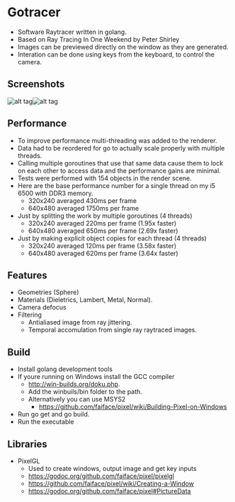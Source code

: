 # Gotracer
 - Software Raytracer written in golang.
 - Based on Ray Tracing In One Weekend by Peter Shirley
 - Images can be previewed directly on the window as they are generated.
 - Interation can be done using keys from the keyboard, to control the camera.
 
## Screenshots
![alt tag](https://raw.githubusercontent.com/tentone/gotracer/master/a.png)![alt tag](https://raw.githubusercontent.com/tentone/gotracer/master/b.png)

## Performance
 - To improve performance multi-threading was added to the renderer.
 - Data had to be reordered for go to actually scale properly with multiple threads.
 - Calling multiple goroutines that use that same data cause them to lock on each other to access data and the performance gains are minimal.
 - Tests were performed with 154 objects in the render scene.
 - Here are the base performance number for a single thread on my i5 6500 with DDR3 memory.
    - 320x240 averaged 430ms per frame
    - 640x480 averaged 1750ms per frame
 - Just by splitting the work by multiple goroutines (4 threads)
    - 320x240 averaged 220ms per frame (1.95x faster)
    - 640x480 averaged 650ms per frame (2.69x faster)
 - Just by making explicit object copies for each thread (4 threads)
    - 320x240 averaged 120ms per frame (3.58x faster)
    - 640x480 averaged 620ms per frame (3.64x faster)
    
## Features
 - Geometries (Sphere)
 - Materials (Dieletrics, Lambert, Metal, Normal).
 - Camera defocus
 - Filtering
    - Antialiased image from ray jittering.
    - Temporal accomulation from single ray raytraced images.

## Build
 - Install golang development tools
 - If youre running on Windows install the GCC compiler
    - http://win-builds.org/doku.php.
    - Add the winbuils/bin folder to the path.
    - Alternatively you can use MSYS2
       - https://github.com/faiface/pixel/wiki/Building-Pixel-on-Windows
 - Run go get and go build.
 - Run the executable

## Libraries
 - PixelGL
    - Used to create windows, output image and get key inputs
    - https://godoc.org/github.com/faiface/pixel/pixelgl
    - https://github.com/faiface/pixel/wiki/Creating-a-Window
    - https://godoc.org/github.com/faiface/pixel#PictureData
